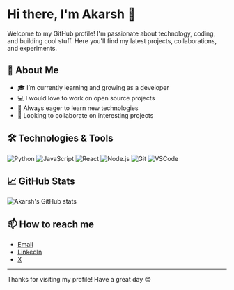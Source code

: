 # Hi there, I'm Akarsh 👋

Welcome to my GitHub profile! I'm passionate about technology, coding, and building cool stuff. Here you'll find my latest projects, collaborations, and experiments. 

## 🚀 About Me

- 🎓 I’m currently learning and growing as a developer
- 💻 I would love to work on open source projects
- 🌱 Always eager to learn new technologies
- 🤝 Looking to collaborate on interesting projects

## 🛠️ Technologies & Tools

![Python](https://img.shields.io/badge/-Python-333333?style=flat&logo=python)
![JavaScript](https://img.shields.io/badge/-JavaScript-333333?style=flat&logo=javascript)
![React](https://img.shields.io/badge/-React-333333?style=flat&logo=react)
![Node.js](https://img.shields.io/badge/-Node.js-333333?style=flat&logo=node.js)
![Git](https://img.shields.io/badge/-Git-333333?style=flat&logo=git)
![VSCode](https://img.shields.io/badge/-VS%20Code-333333?style=flat&logo=visual-studio-code)

## 📈 GitHub Stats

![Akarsh's GitHub stats](https://github-readme-stats.vercel.app/api?username=Akarsh-2004&show_icons=true&theme=radical)

## 📫 How to reach me

- [Email](akarshsaklani222@gmail.com)
- [LinkedIn](https://www.linkedin.com/in/akarsh-saklani-466971285/)
- [X](https://x.com/AkarshSaklani)

---

Thanks for visiting my profile! Have a great day 😊
